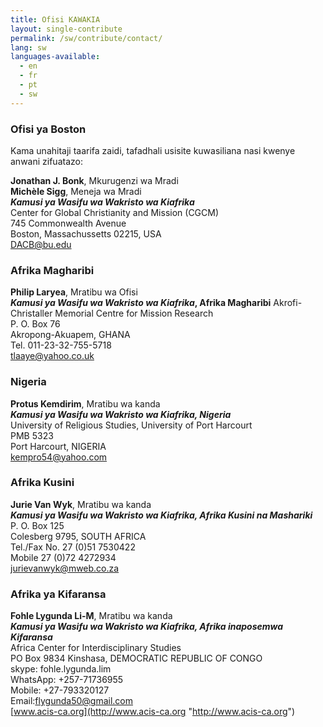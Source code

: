 ```yaml
---
title: Ofisi KAWAKIA
layout: single-contribute
permalink: /sw/contribute/contact/
lang: sw
languages-available:                         
  - en
  - fr
  - pt
  - sw
---
```

### Ofisi ya Boston  

Kama unahitaji taarifa zaidi, tafadhali usisite kuwasiliana nasi kwenye anwani zifuatazo:  

**Jonathan J. Bonk**, Mkurugenzi wa Mradi  
**Michèle Sigg**, Meneja wa Mradi  
**_Kamusi ya Wasifu wa Wakristo wa Kiafrika_**  
Center for Global Christianity and Mission (CGCM)  
745 Commonwealth Avenue  
Boston, Massachussetts 02215, USA  
[DACB@bu.edu](mailto:dacb@omsc.org)</div>

### Afrika Magharibi

**Philip Laryea**, Mratibu wa Ofisi  
**_Kamusi ya Wasifu wa Wakristo wa Kiafrika_, Afrika Magharibi**
Akrofi-Christaller Memorial Centre for Mission Research    
P. O. Box 76  
Akropong-Akuapem, GHANA  
Tel. 011-23-32-755-5718  
[tlaaye@yahoo.co.uk](mailto:tlaaye@yahoo.co.uk)  

### Nigeria  

**Protus Kemdirim**, Mratibu wa kanda  
**_Kamusi ya Wasifu wa Wakristo wa Kiafrika, Nigeria_**  
University of Religious Studies, University of Port Harcourt  
PMB 5323  
Port Harcourt, NIGERIA  
[kempro54@yahoo.com](mailto:kempro54@yahoo.com)  

### Afrika Kusini

**Jurie Van Wyk**, Mratibu wa kanda  
**_Kamusi ya Wasifu wa Wakristo wa Kiafrika, Afrika Kusini na Mashariki_**  
P. O. Box 125  
Colesberg 9795, SOUTH AFRICA  
Tel./Fax No. 27 (0)51 7530422  
Mobile 27 (0)72 4272934  
[jurievanwyk@mweb.co.za](mailto:jurievanwyk@mweb.co.za)  

### Afrika ya Kifaransa

**Fohle Lygunda Li-M**, Mratibu wa kanda  
**_Kamusi ya Wasifu wa Wakristo wa Kiafrika, Afrika inaposemwa Kifaransa_**  
Africa Center for Interdisciplinary Studies  
PO Box 9834 Kinshasa, DEMOCRATIC REPUBLIC OF CONGO  
skype: fohle.lygunda.lim  
WhatsApp: +257-71736955  
Mobile: +27-793320127  
Email:[flygunda50@gmail.com](mailto:flygunda50@gmail.com "mailto:flygunda50@gmail.com")   
[www.acis-ca.org](http://www.acis-ca.org "http://www.acis-ca.org")  

